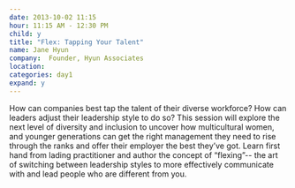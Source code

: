 ```yaml
---
date: 2013-10-02 11:15
hour: 11:15 AM - 12:30 PM
child: y
title: "Flex: Tapping Your Talent"
name: Jane Hyun
company:  Founder, Hyun Associates
location: 
categories: day1
expand: y
---
```

How can companies best tap the talent of their diverse workforce? How can leaders adjust their leadership style to do so? This session will explore the next level of diversity and inclusion to uncover how multicultural women, and younger generations can get the right management they need to rise through the ranks and offer their employer the best they’ve got.
Learn first hand from lading practitioner and author the concept of “flexing”-- the art of switching between leadership styles to more effectively communicate with and lead people who are different from you.